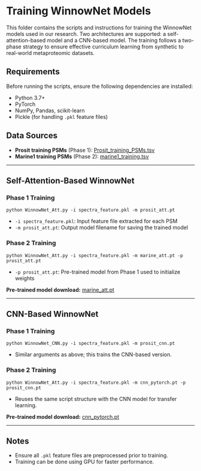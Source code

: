 # Training WinnowNet Models

This folder contains the scripts and instructions for training the WinnowNet models used in our research. Two architectures are supported: a self-attention-based model and a CNN-based model. The training follows a two-phase strategy to ensure effective curriculum learning from synthetic to real-world metaproteomic datasets.

## Requirements

Before running the scripts, ensure the following dependencies are installed:
- Python 3.7+
- PyTorch
- NumPy, Pandas, scikit-learn
- Pickle (for handling `.pkl` feature files)

## Data Sources

- **Prosit training PSMs** (Phase 1): [Prosit_training_PSMs.tsv](https://figshare.com/articles/dataset/Datasets/25511770?file=54794327)
- **Marine1 training PSMs** (Phase 2): [marine1_training.tsv](https://figshare.com/articles/dataset/Datasets/25511770?file=54794327)

---

## Self-Attention-Based WinnowNet

### Phase 1 Training

```
python WinnowNet_Att.py -i spectra_feature.pkl -m prosit_att.pt
```

- `-i spectra_feature.pkl`: Input feature file extracted for each PSM
- `-m prosit_att.pt`: Output model filename for saving the trained model

### Phase 2 Training

```
python WinnowNet_Att.py -i spectra_feature.pkl -m marine_att.pt -p prosit_att.pt
```

- `-p prosit_att.pt`: Pre-trained model from Phase 1 used to initialize weights

**Pre-trained model download:** [marine_att.pt](https://figshare.com/articles/dataset/Models/25513531)

---

## CNN-Based WinnowNet

### Phase 1 Training

```
python WinnowNet_CNN.py -i spectra_feature.pkl -m prosit_cnn.pt
```

- Similar arguments as above; this trains the CNN-based version.

### Phase 2 Training

```
python WinnowNet_Att.py -i spectra_feature.pkl -m cnn_pytorch.pt -p prosit_cnn.pt
```

- Reuses the same script structure with the CNN model for transfer learning.

**Pre-trained model download:** [cnn_pytorch.pt](https://figshare.com/articles/dataset/Models/25513531)

---

## Notes

- Ensure all `.pkl` feature files are preprocessed prior to training.
- Training can be done using GPU for faster performance.

